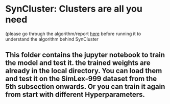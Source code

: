 # SynCluster: Clusters are all you need
(please go through the algorithm/report [here](https://www.canva.com/design/DAF4FnAFa90/g-zJXlF7war6uQSxy4PLOw/edit?utm_content=DAF4FnAFa90&utm_campaign=designshare&utm_medium=link2&utm_source=sharebutton) before running it to understand the algorithm behind SynCluster

## This folder contains the jupyter notebook to train the model and test it. the trained weights are already in the local directory. You can load them and test it on the SimLex-999 dataset from the 5th subsection onwards. Or you can train it again from start with different Hyperparameters.
